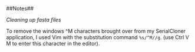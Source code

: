 ##Notes##

*Cleaning up fasta files*

To remove the windows ^M characters brought over from my SerialCloner application, I used Vim with the substitution
command `%s/^M//g`. (use Ctrl V M to enter this character in the editor).


